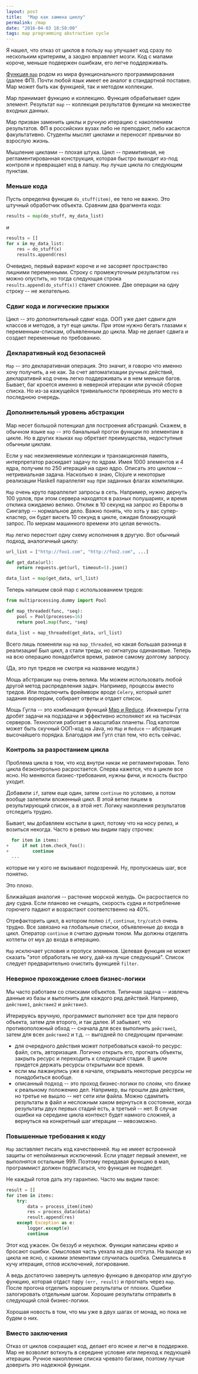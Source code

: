 ```yaml
---
layout: post
title:  "Map как замена циклу"
permalink: /map
date: "2016-04-03 18:58:00"
tags: map programming abstraction cycle
---
```


Я нашел, что отказ от циклов в пользу `map` улучшает код сразу по
нескольким критериям, а заодно вправляет мозги. Код с мапами короче,
меньше подвержен ошибкам, его легче поддерживать.

[Функция `map`][url-map] родом из мира функционального
программирования (далее ФП). Почти любой язык имеет ее аналог в
стандартной поставке. Map может быть как функцией, так и методом
коллекции.

Map принимает функцию и коллекцию. Функция обрабатывает один
элемент. Результат `map` -- коллекция результатов функции на множестве
входных данных.

Map призван заменить циклы и ручную итерацию с накоплением
результатов. ФП в российских вузах либо не преподают, либо касаются
факультативно. Студенты мыслят циклами и переносят привычки во
взрослую жизнь.

Мышление циклами -- плохая штука. Цикл -- примитивная, не
регламентированная конструкция, которая быстро выходит из-под контроля
и превращает код в лапшу. `Map` лучше цикла по следующим пунктам.

### Меньше кода

Пусть определна функция `do_stuff(item)`, ее тело не важно. Это
штучный обработчик объекта. Сравним два фрагмента кода:

~~~ python
results = map(do_stuff, my_data_list)
~~~

и

~~~ python
results = []
for x in my_data_list:
    res = do_stuff(x)
    results.append(res)
~~~

Очевидно, первый вариант короче и не засоряет пространство лишними
переменными. Строку с промежуточным результатом `res` можно опустить,
но тогда следующая строка `results.append(do_stuff(x))` станет
сложнее. Две операции на одну строку -- не желательно.

### Сдвиг кода и логические прыжки

Цикл -- это дополнительный сдвиг кода. ООП уже дает сдвиги для классов
и методов, а тут еще циклы. При этом нужно бегать глазами к
переменным-спискам, объявленным до цикла. Map не делает сдвига и
создает переменные по требованию.

### Декларативный код безопасней

`Map` -- это декларативная операция. Это значит, я говорю что именно
хочу получить, а не как. За счет автоматизации ручных действий,
декларативнй код очень легко поддерживать и в нем меньше
багов. Бывает, баг кроется именно в неверной итерации или ручной
сборке списка. Но из-за кажущейся тривиальности проверяешь это место в
последнюю очередь.

### Дополнительный уровень абстракции

Map несет большой потенциал для построения абстракций. Скажем, в
обычном языке `map` -- это банальный прогон функции по элементам в
цикле. Но в других языках `map` обретает преимущества, недоступные
обычным циклам.

Если у нас неизменяемые коллекции и транзакционная память,
интерпретатор раскидает задачу по ядрам. Имея 1000 элементов и 4 ядра,
получим по 250 итераций на одно ядро. Описать это циклом --
нетривиальная задача. Насколько я знаю, Clojure и некоторые реализации
Haskell параллелят `map` при заданных флагах компиляции.

`Map` очень круто параллелит запросы в сеть. Например, нужно дернуть
100 урлов, при этом сервера находятся в разных полушариях, и время
отклика ожидаемо велико. Отклик в 10 секунд на запрос из Европы в
Сингапур -- нормальное дело. Важно понять, что хоть у вас
супер-кластер, он будет висеть 10 секунд в цикле, ожидая блокирующий
запрос. По меркам машинного времени это целая вечность.

`Map` легко перестоит одну схему исполнения в другую. Вот обычный
подход, аналогичный циклу:

~~~ python
url_list = ["http://foo1.com", "http://foo2.com", ...]

def get_data(url):
    return requests.get(url, timeout=5).json()

data_list = map(get_data, url_list)
~~~

Теперь напишем свой map с использованием тредов:

~~~ python
from multiprocessing.dummy import Pool

def map_threaded(func, *seq):
    pool = Pool(processes=16)
    return pool.map(func, *seq)

data_list = map_threaded(get_data, url_list)
~~~

Всего лишь поменяли `map` на `map_threaded`, но какая большая разница
в реализации! Был цикл, а стали треды, но сигнатуры одинаковые. Теперь
на всю операцию понадобится время, равное самому долгому запросу.

(Да, это пул тредов не смотря на название модуля.)

Мощь абстракции `map` очень велика. Мы можем использовать любой другой
метод распределения задач. Например, процессы вместо тредов. Или
подключить фреймворк вроде `Celery`, который шлет задания воркерам,
собирает ответы и отдает список.

Мощь Гугла -- это комбинация функций
[Map и Reduce][url-mapreduce]. Инженеры Гугла дробят задачи на
подзадачи и эффективно исполняют их на тысячах серверов. Технология
работает в масштабах планеты. Под капотом может быть скучный ООП-код
на Java, но `Map` и `Reduce` -- абстракция высочайшего
порядка. Благодаря им Гугл стал тем, что есть сейчас.

### Контроль за разростанием цикла

Проблема цикла в том, что код внутри никак не регламентирован. Тело
цикла безконтрольно расростается. Сперва кажется, что в цикле все
ясно. Но меняются бизнес-требования, нужны фичи, и ясность быстро
уходит.

Добавили `if`, затем еще один, затем `continue` по условию, а потом
вообще залепили вложенный цикл. В этой ветке пишем в результирующий
список, а в этой нет. Логику накопления результатов отследить трудно.

Бывает, мы добавляем костыли в цикл, потому что на носу релиз, и
возиться некогда. Часто в ревью мы видим пару строчек:

~~~ python
  for item in items:
+     if not item.check_foo():
+         continue
  ...
~~~

которые ни у кого не вызывают подозрений. Ну, пропускаешь шаг, все
понятно.

Это плохо.

Ближайшая аналогия -- растение морской желудь. Он расростается по дну
судна. Если планово не счищать, скорость судна и потребление горючего
падают и возрастают соответственно на 40%.

Отрефакторить цикл, в котором полно `if`, `continue`, `try/catch`
очень трудно. Все завязано на глобальные списки, объявленные до входа
в цикл. Оператор `continue` я считаю дурным тоном. Мы должны отделять
котлеты от мух до входа в итерацию.

`Map` исключает условия и пропуск элеменов. Целевая функция не может
сказать "этот обработать не могу, дай-ка лучше следующий". Список
следует предварительно очистить функцией `filter`.

### Неверное прохождение слоев бизнес-логики

Мы часто работаем со списками объектов. Типичная задача -- извлечь
данные из базы и выполнить для каждого ряд действий. Например,
`действие1`, `действие2` и `действие3`.

Итерируясь вручную, программист выполняет все три для первого объекта,
затем для второго, и так далее. И забывает, что противоположный обход
-- сначала для всех выполнить `действие1`, затем для всех `действие2`
и т.д. -- выгодней по следующим причинам:

- для очередного действия может потребоваться какой-то ресурс: файл,
  сеть, авторизация. Логично открыть его, прогнать объекты, закрыть
  ресурс и переходить к следующей стадии. В цикле придется держать
  ресурсы открытыми все время.
- если мы лажанулись уже в начале, открывать некоторые ресурсы не
  понадобиться вообще.
- описанный подход -- это проход бизнес-логики по слоям, что ближе к
  реальному положению дел. Например, вы прошли два действия, но третье
  не вышло -- нет сети или файла. Можно сдампить результаты в файл и
  несложным хаком вернуться в состояние, когда результаты двух первых
  стадий есть, а третьей -- нет. В случае ошибки на середине цикла
  контекст будет намного сложней, а вернуться на конкретный шаг
  итерации -- невозможно.

### Повышенные требования к коду

`Map` заставляет писать код качественней. `Map` не имеет встроенной
защиты от непойманных исключений. Если упадет первый элемент, не
выполнятся остальные 999. Поэтому передавая функцию в мап, программист
должен подписаться, что функция не подведет.

Не каждый готов дать эту гарантию. Часто мы видим такое:

~~~ python
result = []
for item in items:
    try:
        data = process_item(item)
        res = process_data(data)
        result.append(res)
    except Exception as e:
        logger.except(e)
        continue
~~~

Этот код ужасен. Он беззуб и неуклюж. Функции написаны криво и бросают
ошибки. Смысловая часть уехала на два отступа. На выходе из цикла не
ясно, с какими элементами случилась ошибка. Смешались в кучу итерация,
отлов исключений, логирование.

А ведь достаточно завернуть целевую функцию в декоратор или другую
функцию, которая отдаст пару `(err, result)` и прогнать через
`map`. После прогона отделить хорошие результаты от плохих. Ошибки
залогировать отдельным шагом. Хорошие результаты отправить в следующий
слой бизнес-логики.

Хорошая новость в том, что мы уже в двух шагах от монад, но пока не
будем о них.

### Вместо заключения

Отказ от циклов сокращает код, делает его яснее и легче в
поддержке. Map не возволит воткнуть в середине условие или переход к
ледующей итерации. Ручное накопление списка чревато багами, поэтому
лучше доверить это надежной функции.

[url-mapreduce]: https://ru.wikipedia.org/wiki/MapReduce
[url-map]: https://en.wikipedia.org/wiki/Map_(higher-order_function)
